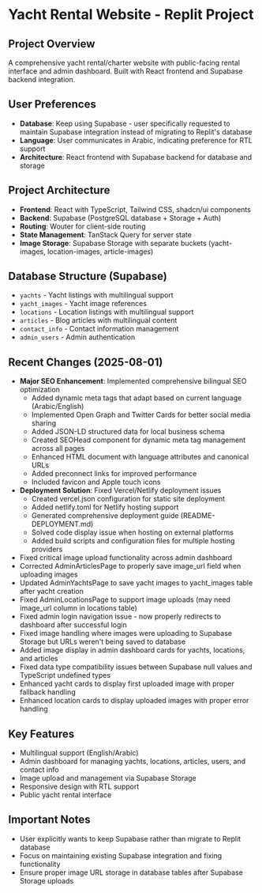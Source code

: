 # Yacht Rental Website - Replit Project

## Project Overview
A comprehensive yacht rental/charter website with public-facing rental interface and admin dashboard. Built with React frontend and Supabase backend integration.

## User Preferences
- **Database**: Keep using Supabase - user specifically requested to maintain Supabase integration instead of migrating to Replit's database
- **Language**: User communicates in Arabic, indicating preference for RTL support
- **Architecture**: React frontend with Supabase backend for database and storage

## Project Architecture
- **Frontend**: React with TypeScript, Tailwind CSS, shadcn/ui components
- **Backend**: Supabase (PostgreSQL database + Storage + Auth)
- **Routing**: Wouter for client-side routing
- **State Management**: TanStack Query for server state
- **Image Storage**: Supabase Storage with separate buckets (yacht-images, location-images, article-images)

## Database Structure (Supabase)
- `yachts` - Yacht listings with multilingual support
- `yacht_images` - Yacht image references
- `locations` - Location listings with multilingual support  
- `articles` - Blog articles with multilingual content
- `contact_info` - Contact information management
- `admin_users` - Admin authentication

## Recent Changes (2025-08-01)
- **Major SEO Enhancement**: Implemented comprehensive bilingual SEO optimization
  - Added dynamic meta tags that adapt based on current language (Arabic/English)
  - Implemented Open Graph and Twitter Cards for better social media sharing
  - Added JSON-LD structured data for local business schema
  - Created SEOHead component for dynamic meta tag management across all pages
  - Enhanced HTML document with language attributes and canonical URLs
  - Added preconnect links for improved performance
  - Included favicon and Apple touch icons
- **Deployment Solution**: Fixed Vercel/Netlify deployment issues
  - Created vercel.json configuration for static site deployment
  - Added netlify.toml for Netlify hosting support
  - Generated comprehensive deployment guide (README-DEPLOYMENT.md)
  - Solved code display issue when hosting on external platforms
  - Added build scripts and configuration files for multiple hosting providers
- Fixed critical image upload functionality across admin dashboard
- Corrected AdminArticlesPage to properly save image_url field when uploading images
- Updated AdminYachtsPage to save yacht images to yacht_images table after yacht creation
- Fixed AdminLocationsPage to support image uploads (may need image_url column in locations table)
- Fixed admin login navigation issue - now properly redirects to dashboard after successful login
- Fixed image handling where images were uploading to Supabase Storage but URLs weren't being saved to database
- Added image display in admin dashboard cards for yachts, locations, and articles
- Fixed data type compatibility issues between Supabase null values and TypeScript undefined types
- Enhanced yacht cards to display first uploaded image with proper fallback handling
- Enhanced location cards to display uploaded images with proper error handling

## Key Features
- Multilingual support (English/Arabic)
- Admin dashboard for managing yachts, locations, articles, users, and contact info
- Image upload and management via Supabase Storage
- Responsive design with RTL support
- Public yacht rental interface

## Important Notes
- User explicitly wants to keep Supabase rather than migrate to Replit database
- Focus on maintaining existing Supabase integration and fixing functionality
- Ensure proper image URL storage in database tables after Supabase Storage uploads